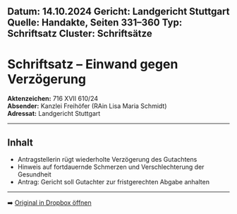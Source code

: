 Datum: 14.10.2024
Gericht: Landgericht Stuttgart
Quelle: Handakte, Seiten 331–360
Typ: Schriftsatz
Cluster: Schriftsätze
---

# Schriftsatz – Einwand gegen Verzögerung

**Aktenzeichen:** 716 XVII 610/24  
**Absender:** Kanzlei Freihöfer (RAin Lisa Maria Schmidt)  
**Adressat:** Landgericht Stuttgart  

---

## Inhalt
- Antragstellerin rügt wiederholte Verzögerung des Gutachtens  
- Hinweis auf fortdauernde Schmerzen und Verschlechterung der Gesundheit  
- Antrag: Gericht soll Gutachter zur fristgerechten Abgabe anhalten  

---

➡️ [Original in Dropbox öffnen](https://www.dropbox.com/scl/fi/obaal6mb9o7g0utrnatl8/20250801_Handakte-nur-gerichtlich.pdf?dl=0)

